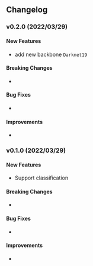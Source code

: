 ## Changelog

### v0.2.0 (2022/03/29)


#### New Features

- add new backbone `Darknet19`

#### Breaking Changes

- 

#### Bug Fixes

- 


#### Improvements

- 





### v0.1.0 (2022/03/29)


#### New Features

- Support classification

#### Breaking Changes

- 

#### Bug Fixes

- 


#### Improvements

- 